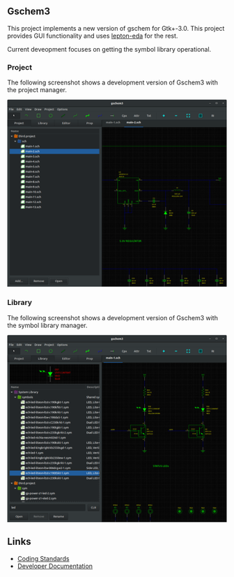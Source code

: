 ## Gschem3

This project implements a new version of gschem for Gtk+-3.0. This
project provides GUI functionality and uses
[lepton-eda](https://github.com/lepton-eda)
for the rest.

Current deveopment focuses on getting the symbol library operational.

### Project

The following screenshot shows a development version of Gschem3 with the project manager.

![Screenshot of Gschem3](ProjectWidget.png)

### Library

The following screenshot shows a development version of Gschem3 with the symbol library manager.

![Screenshot of Gschem3 Library Widget](LibraryWidget.png)

## Links
- [Coding Standards](coding.md)
- [Developer Documentation](dev/index.html)
